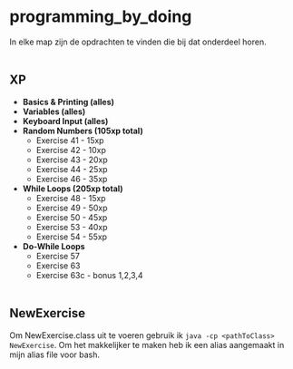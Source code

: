# programming_by_doing

In elke map zijn de opdrachten te vinden die bij dat onderdeel horen.
<br><br>
## XP
  * **Basics & Printing (alles)**
  * **Variables (alles)**
  * **Keyboard Input (alles)**
  * **Random Numbers (105xp total)**
    * Exercise 41 - 15xp
    * Exercise 42 - 10xp
    * Exercise 43 - 20xp
    * Exercise 44 - 25xp
    * Exercise 46 - 35xp
  * **While Loops (205xp total)**
    * Exercise 48 - 15xp
    * Exercise 49 - 50xp
    * Exercise 50 - 45xp
    * Exercise 53 - 40xp
    * Exercise 54 - 55xp
  * **Do-While Loops**
    * Exercise 57
    * Exercise 63
    * Exercise 63c - bonus 1,2,3,4
<br><br>
## NewExercise
Om NewExercise.class uit te voeren gebruik ik `java -cp <pathToClass> NewExercise`. Om het makkelijker te maken heb ik een alias aangemaakt in mijn alias file voor bash.
